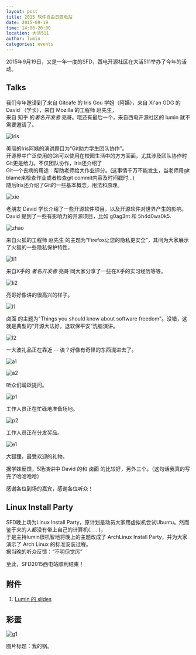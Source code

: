 ```yaml
---
layout: post
title: 2015 软件自由日西电站
date: 2015-09-19
time: 14:00-20:00
location: 大活511
author: lumin
categories: events
---
```


2015年9月19日，又是一年一度的SFD，西电开源社区在大活511举办了今年的活动。

## Talks

我们今年邀请到了来自 Gitcafe 的 Iris Gou 学姐（阿姨），来自 Xi'an GDG 的 David （学长），来自 Mozilla 的工程师 赵先生，  
来自 知乎 的*著名开发者* 亮哥。哦还有最后一个，来自西电开源社区的 lumin 就不需要邀请了。

![iris](/picture/2015-sfd/IMG_7810.JPG.jpg)

美丽的Iris阿姨的演讲题目为“Git助力学生团队协作”。  
开源界中广泛使用的Git可以使用在校园生活中的方方面面，尤其涉及团队协作时Git更是给力。不仅团队协作，Iris还介绍了  
Git一个丧病的用途：帮助老师给大作业评分。(这事情千万不能发生，当老师用git blame来检查作业或者检查git commit内容及时间戳时...)  
随后Iris还介绍了Git的一些基本概念，用法和原理。

![xie](/picture/2015-sfd/IMG_7848.JPG.jpg)

老朋友 David 学长介绍了一些开源软件项目，以及开源软件对世界产生的影响。  
David 提到了一些有影响力的开源项目，比如 g0ag3nt 和 5h4d0ws0k5.

![zhao](/picture/2015-sfd/IMG_7858.JPG.jpg)

来自火狐的工程师 赵先生 的主题为“Firefox让您的隐私更安全”，其间为大家展示了火狐的一些隐私保护特性。

![li1](/picture/2015-sfd/IMG_7867.JPG.jpg)

来自X乎的 *著名开发者* 亮哥 同大家分享了一些在X乎的实习经历等等。

![li2](/picture/2015-sfd/IMG_7868.JPG.jpg)

亮哥好像讲的很高兴的样子。

![l1](/picture/2015-sfd/IMG_7878.JPG.jpg)

卤面 的主题为"Things you should know about software freedom"。没错，这就是典型的“开源大法好，退软保平安”洗脑演讲。

![l2](/picture/2015-sfd/IMG_7884.JPG.jpg)

一大波礼品正在靠近 -- 诶？好像有奇怪的东西混进去了。

![a1](/picture/2015-sfd/IMG_7847.JPG.jpg)

![a2](/picture/2015-sfd/IMG_7881.JPG.jpg)

听众们踊跃提问。

![p1](/picture/2015-sfd/IMG_7804.JPG.jpg)

工作人员正在忙碌地准备场地。

![p2](/picture/2015-sfd/IMG_7889.JPG.jpg)

工作人员正在分发奖品。

![e1](/picture/2015-sfd/IMG_7892.JPG.jpg)

大狐狸，最受欢迎的礼物。

据学妹反馈，5场演讲中 David 的和 卤面 的比较好，另外三个。（这句话我真的写完了哈哈哈哈）

感谢各位到场的嘉宾，感谢各位听众！

## Linux Install Party

SFD晚上场为Linux Install Party，原计划是动员大家用虚拟机尝试Ubuntu。然而鉴于来的人都没有带上自己的计算机(......)，  
于是主持lumin很机智地将晚上的主题改成了 ArchLinux Install Party，并为大家演示了 Arch Linux 的标准安装过程。  
据当晚的听众反馈：“不明但觉厉”

至此，SFD2015西电站顺利结束！

## 附件

1. [Lumin 的 slides](/misc/2015-sfd-lumin.pdf)

## 彩蛋

![g1](/picture/2015-sfd/IMG_7784.JPG)

图片标题：我的锅。
